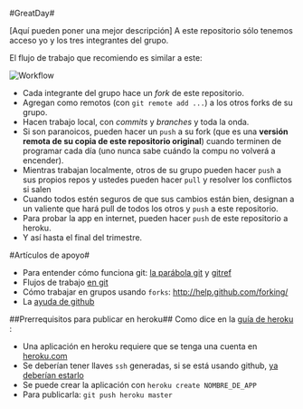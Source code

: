 #GreatDay#

[Aquí pueden poner una mejor descripción]
A este repositorio sólo tenemos acceso yo y los tres integrantes del grupo.

El flujo de trabajo que recomiendo es similar a este:

![Workflow](http://whygitisbetterthanx.com/images/workflow-b.png)

* Cada integrante del grupo hace un *fork* de este repositorio.
* Agregan como remotos (con `git remote add ...`) a los otros forks de su grupo.
* Hacen trabajo local, con *commits* y *branches* y toda la onda.
* Si son paranoicos, pueden hacer un `push` a su fork (que es una **versión remota de su copia de este repositorio original**) cuando terminen de programar cada día (uno nunca sabe cuándo la compu no volverá a encender).
* Mientras trabajan localmente, otros de su grupo pueden hacer `push` a sus propios repos y ustedes pueden hacer `pull` y resolver los conflictos si salen
* Cuando todos estén seguros de que sus cambios están bien, designan a un valiente que hará pull de todos los otros y `push` a este repositorio.
* Para probar la app en internet, pueden hacer `push` de este repositorio a heroku.
* Y así hasta el final del trimestre.


#Artículos de apoyo#

* Para entender cómo funciona git: [la parábola git](http://tom.preston-werner.com/2009/05/19/the-git-parable.html) y [gitref](http://gitref.org/)
* Flujos de trabajo [en git](http://whygitisbetterthanx.com/#any-workflow)
* Cómo trabajar en grupos usando `forks`: <http://help.github.com/forking/>
* La [ayuda de github](http://help.github.com)

##Prerrequisitos para publicar en heroku##
Como dice en la [guía de heroku](http://docs.heroku.com/quickstart) :

* Una aplicación en heroku requiere que se tenga una cuenta en [heroku.com](http://heroku.com)
* Se deberían tener llaves `ssh` generadas, si se está usando github, [ya deberían estarlo](http://help.github.com/linux-key-setup/)
* Se puede crear la aplicación con `heroku create NOMBRE_DE_APP`
* Para publicarla: `git push heroku master`





